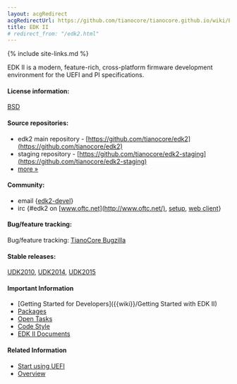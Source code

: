```yaml
---
layout: acgRedirect
acgRedirectUrl: https://github.com/tianocore/tianocore.github.io/wiki/EDK-II/
title: EDK II
# redirect_from: "/edk2.html"
---
```

{% include site-links.md %}

EDK II is a modern, feature-rich, cross-platform firmware development
environment for the UEFI and PI specifications.

#### License information:  
[BSD](http://www.opensource.org/licenses/bsd-license.php)


#### Source repositories:  
* edk2 main repository - [https://github.com/tianocore/edk2](https://github.com/tianocore/edk2)
* staging repository - [https://github.com/tianocore/edk2-staging](https://github.com/tianocore/edk2-staging)
* [more » ](source.html)  

#### Community:    
* email {[edk2-devel]({{wiki}}/Edk2-devel)}
* irc {\#edk2 on [www.oftc.net](http://www.oftc.net/), [setup](http://www.oftc.net/NickServ/CertFP/), [web client](http://webchat.oftc.net/?channels=edk2)}

#### Bug/feature tracking:  
Bug/feature tracking: [TianoCore Bugzilla](https://bugzilla.tianocore.org/)

#### Stable releases: 
[UDK2010]({{wiki}}/UDK2010), [UDK2014]({{wiki}}/UDK2014), [UDK2015]({{wiki}}/UDK2015)

#### Important Information

* [Getting Started for Developers]({{wiki}}/Getting Started with EDK II)
* [Packages]({{wiki}}/EDKII-Packages)
* [Open Tasks]({{wiki}}/Tasks)
* [Code Style]({{wiki}}/Code-Style)
* [EDK II Documents]({{baseurl}}/docs/EDK_II_Documents.html)

#### Related Information

* [Start using UEFI]({{wiki}}/Start-using-UEFI)
* [Overview]({{wiki}}/EDK-II-Overview)
